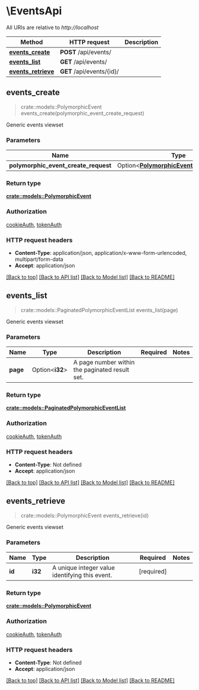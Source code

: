 # \EventsApi

All URIs are relative to *http://localhost*

Method | HTTP request | Description
------------- | ------------- | -------------
[**events_create**](EventsApi.md#events_create) | **POST** /api/events/ | 
[**events_list**](EventsApi.md#events_list) | **GET** /api/events/ | 
[**events_retrieve**](EventsApi.md#events_retrieve) | **GET** /api/events/{id}/ | 



## events_create

> crate::models::PolymorphicEvent events_create(polymorphic_event_create_request)


Generic events viewset

### Parameters


Name | Type | Description  | Required | Notes
------------- | ------------- | ------------- | ------------- | -------------
**polymorphic_event_create_request** | Option<[**PolymorphicEventCreateRequest**](PolymorphicEventCreateRequest.md)> |  |  |

### Return type

[**crate::models::PolymorphicEvent**](PolymorphicEvent.md)

### Authorization

[cookieAuth](../README.md#cookieAuth), [tokenAuth](../README.md#tokenAuth)

### HTTP request headers

- **Content-Type**: application/json, application/x-www-form-urlencoded, multipart/form-data
- **Accept**: application/json

[[Back to top]](#) [[Back to API list]](../README.md#documentation-for-api-endpoints) [[Back to Model list]](../README.md#documentation-for-models) [[Back to README]](../README.md)


## events_list

> crate::models::PaginatedPolymorphicEventList events_list(page)


Generic events viewset

### Parameters


Name | Type | Description  | Required | Notes
------------- | ------------- | ------------- | ------------- | -------------
**page** | Option<**i32**> | A page number within the paginated result set. |  |

### Return type

[**crate::models::PaginatedPolymorphicEventList**](PaginatedPolymorphicEventList.md)

### Authorization

[cookieAuth](../README.md#cookieAuth), [tokenAuth](../README.md#tokenAuth)

### HTTP request headers

- **Content-Type**: Not defined
- **Accept**: application/json

[[Back to top]](#) [[Back to API list]](../README.md#documentation-for-api-endpoints) [[Back to Model list]](../README.md#documentation-for-models) [[Back to README]](../README.md)


## events_retrieve

> crate::models::PolymorphicEvent events_retrieve(id)


Generic events viewset

### Parameters


Name | Type | Description  | Required | Notes
------------- | ------------- | ------------- | ------------- | -------------
**id** | **i32** | A unique integer value identifying this event. | [required] |

### Return type

[**crate::models::PolymorphicEvent**](PolymorphicEvent.md)

### Authorization

[cookieAuth](../README.md#cookieAuth), [tokenAuth](../README.md#tokenAuth)

### HTTP request headers

- **Content-Type**: Not defined
- **Accept**: application/json

[[Back to top]](#) [[Back to API list]](../README.md#documentation-for-api-endpoints) [[Back to Model list]](../README.md#documentation-for-models) [[Back to README]](../README.md)

